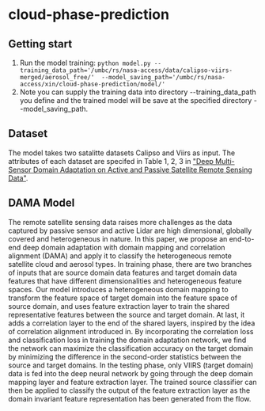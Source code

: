 # cloud-phase-prediction

## Getting start
1. Run the model training: 
`python model.py --training_data_path='/umbc/rs/nasa-access/data/calipso-viirs-merged/aerosol_free/'  --model_saving_path='/umbc/rs/nasa-access/xin/cloud-phase-prediction/model/' `
2. Note you can supply the training data into directory --training_data_path you define and the trained model will be save at the specified directory --model_saving_path.  

## Dataset
The model takes two satalitte datasets Calipso and Viirs as input. The attributes of each dataset are specifed in Table 1, 2, 3 in ["Deep Multi-Sensor Domain Adaptation on Active and Passive Satellite Remote Sensing Data"](http://mason.gmu.edu/~lzhao9/venues/DeepSpatial2020/papers/DeepSpatial2020_paper_14_camera_ready.pdf). 

## DAMA Model
The remote satellite sensing data raises more challenges as the data captured by passive sensor and active Lidar are high dimensional, globally covered and heterogeneous in nature. In this paper, we propose an end-to-end deep domain adaptation with domain mapping and correlation alignment (DAMA) and apply it to classify the heterogeneous remote satellite cloud and aerosol types. In training phase, there are two branches of inputs that are source domain data features and target domain data features that have different dimensionalities and heterogeneous feature spaces. Our model introduces a heterogeneous domain mapping to transform the feature space of target domain into the feature space of source domain, and uses feature extraction layer to train the shared representative features between the source and target domain. At last, it adds a correlation layer to the end of the shared layers, inspired by the idea of correlation alignment introduced in. By incorporating the correlation loss and classification loss in training the domain adaptation network, we find the network can maximize the classification accuracy on the target domain by minimizing the difference in the second-order statistics between the source and target domains. In the testing phase, only VIIRS (target domain) data is fed into the deep neural network by going through the deep domain mapping layer and feature extraction layer. The trained source classifier can then be applied to classify the output of the feature extraction layer as the domain invariant feature representation has been generated from the flow. 